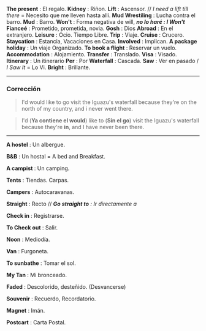 **The present** : El regalo.
**Kidney** : Riñon.
**Lift** : Ascensor. // *I need a lift till there* = Necesito que me lleven hasta allí.
**Mud Wrestiling** : Lucha contra el barro.
**Mud** : Barro.
**Won't** : Forma negativa de will, ***no lo haré : I Won't***
**Fianceé** : Prometido, prometida, novia.
**Gosh** : Dios
**Abroad** : En el extranjero.
**Leisure** : Ocio. Tiempo Libre.
**Trip** : Viaje.
**Cruise** : Crucero.
**Staycation** : Estancia, Vacaciones en Casa.
**Involved** : Implican.
**A package holiday** : Un viaje Organizado.
**To book a flight** : Reservar un vuelo.
**Accommodation** : Alojamiento.
**Transfer** : Translado.
**Visa** : Visado.
**Itinerary** : Un itinerario
**Per** : Por
**Waterfall** : Cascada.
**Saw** : Ver en pasado / *I Saw It* = Lo Vi.
**Bright** : Brillante.

--- 

### Corrección
> I'd would like to go visit the Iguazu's waterfall because they're on the north of my country, and i never went there.

>I'd (**Ya contiene el would**) like to (**Sin el go**) visit the Iguazu's waterfall because they're **in**, and I have never been there.

---

**A hostel** : Un albergue.

**B&B** : Un hostal = A bed and Breakfast.

**A campist** : Un camping.

**Tents** : Tiendas. Carpas.

**Campers** : Autocaravanas.

**Straight** : Recto // ***Go straight to** : Ir directamente a*

**Check in** : Registrarse.

**To Check out** : Salir.

**Noon** : Mediodía.

**Van** : Furgoneta.

**To sunbathe** : Tomar el sol.

**My Tan** : Mi bronceado.

**Faded** : Descolorido, desteñido. (Desvancerse)

**Souvenir** : Recuerdo, Recordatorio.

**Magnet** : Imán.

**Postcart** : Carta Postal.

